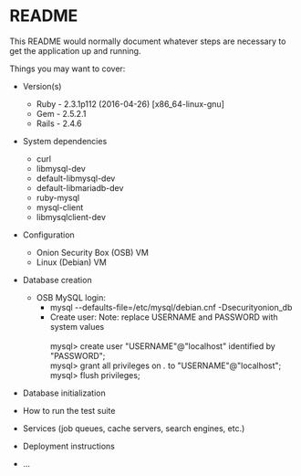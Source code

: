 # README

This README would normally document whatever steps are necessary to get the
application up and running.

Things you may want to cover:

* Version(s)
   - Ruby  - 2.3.1p112 (2016-04-26) [x86_64-linux-gnu]
   - Gem   - 2.5.2.1
   - Rails - 2.4.6
   
* System dependencies
  - curl
  - libmysql-dev
  - default-libmysql-dev
  - default-libmariadb-dev
  - ruby-mysql
  - mysql-client 
  - libmysqlclient-dev

* Configuration
  - Onion Security Box (OSB) VM
  - Linux (Debian) VM
    
* Database creation
  * OSB MySQL login:
    * mysql --defaults-file=/etc/mysql/debian.cnf -Dsecurityonion_db
    * Create user:
      Note: replace USERNAME and PASSWORD with system values<br><br>
      mysql> create user "USERNAME"@"localhost" identified by "PASSWORD";<br>
      mysql> grant all privileges on *.* to "USERNAME"@"localhost";<br>
      mysql> flush privileges;<br>

* Database initialization

* How to run the test suite

* Services (job queues, cache servers, search engines, etc.)

* Deployment instructions

* ...
